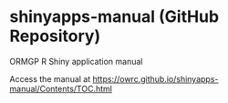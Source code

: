 # shinyapps-manual (GitHub Repository)

ORMGP R Shiny application manual


Access the manual at https://owrc.github.io/shinyapps-manual/Contents/TOC.html


